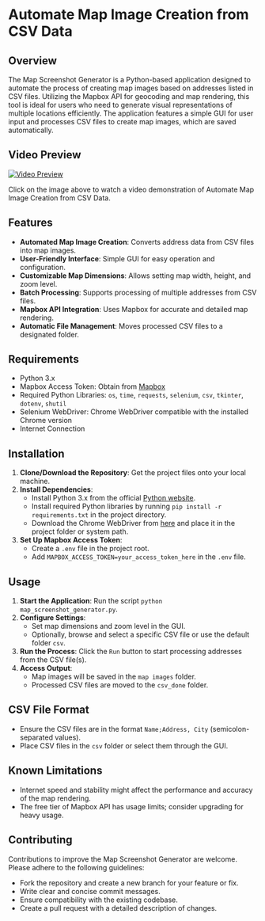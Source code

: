# Automate Map Image Creation from CSV Data

## Overview

The Map Screenshot Generator is a Python-based application designed to automate the process of creating map images based on addresses listed in CSV files. Utilizing the Mapbox API for geocoding and map rendering, this tool is ideal for users who need to generate visual representations of multiple locations efficiently. The application features a simple GUI for user input and processes CSV files to create map images, which are saved automatically.

## Video Preview

[![Video Preview](https://github.com/DevRex-0201/Preview-Images/blob/main/Automate%20Map%20Image%20Creation%20from%20CSV%20Data.png)](https://drive.google.com/file/d/1xIcAe6KGHZ6pfhMZrk-b1DOV0ybj0V4X/view?usp=drive_link)

Click on the image above to watch a video demonstration of Automate Map Image Creation from CSV Data.

## Features

- **Automated Map Image Creation**: Converts address data from CSV files into map images.
- **User-Friendly Interface**: Simple GUI for easy operation and configuration.
- **Customizable Map Dimensions**: Allows setting map width, height, and zoom level.
- **Batch Processing**: Supports processing of multiple addresses from CSV files.
- **Mapbox API Integration**: Uses Mapbox for accurate and detailed map rendering.
- **Automatic File Management**: Moves processed CSV files to a designated folder.

## Requirements

- Python 3.x
- Mapbox Access Token: Obtain from [Mapbox](https://www.mapbox.com/)
- Required Python Libraries: `os`, `time`, `requests`, `selenium`, `csv`, `tkinter`, `dotenv`, `shutil`
- Selenium WebDriver: Chrome WebDriver compatible with the installed Chrome version
- Internet Connection

## Installation

1. **Clone/Download the Repository**: Get the project files onto your local machine.
2. **Install Dependencies**:
   - Install Python 3.x from the official [Python website](https://www.python.org/downloads/).
   - Install required Python libraries by running `pip install -r requirements.txt` in the project directory.
   - Download the Chrome WebDriver from [here](https://sites.google.com/a/chromium.org/chromedriver/downloads) and place it in the project folder or system path.
3. **Set Up Mapbox Access Token**:
   - Create a `.env` file in the project root.
   - Add `MAPBOX_ACCESS_TOKEN=your_access_token_here` in the `.env` file.

## Usage

1. **Start the Application**: Run the script `python map_screenshot_generator.py`.
2. **Configure Settings**:
   - Set map dimensions and zoom level in the GUI.
   - Optionally, browse and select a specific CSV file or use the default folder `csv`.
3. **Run the Process**: Click the `Run` button to start processing addresses from the CSV file(s).
4. **Access Output**:
   - Map images will be saved in the `map images` folder.
   - Processed CSV files are moved to the `csv_done` folder.

## CSV File Format

- Ensure the CSV files are in the format `Name;Address, City` (semicolon-separated values).
- Place CSV files in the `csv` folder or select them through the GUI.

## Known Limitations

- Internet speed and stability might affect the performance and accuracy of the map rendering.
- The free tier of Mapbox API has usage limits; consider upgrading for heavy usage.

## Contributing

Contributions to improve the Map Screenshot Generator are welcome. Please adhere to the following guidelines:

- Fork the repository and create a new branch for your feature or fix.
- Write clear and concise commit messages.
- Ensure compatibility with the existing codebase.
- Create a pull request with a detailed description of changes.
